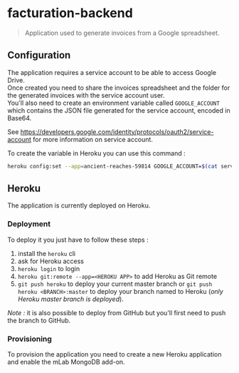 # facturation-backend

> Application used to generate invoices from a Google spreadsheet.

## Configuration

The application requires a service account to be able to access Google Drive.  
Once created you need to share the invoices spreadsheet and the folder for the generated invoices with the service account user.  
You'll also need to create an environment variable called `GOOGLE_ACCOUNT` which contains the JSON file generated for the service account, encoded in Base64.

See https://developers.google.com/identity/protocols/oauth2/service-account for more information on service account.

To create the variable in Heroku you can use this command :
```bash
heroku config:set --app=ancient-reaches-59814 GOOGLE_ACCOUNT=$(cat service-account.json | base64 -w 0)
```

## Heroku

The application is currently deployed on Heroku.

### Deployment

To deploy it you just have to follow these steps :

1. install the `heroku` cli
2. ask for Heroku access
3. `heroku login` to login
4. `heroku git:remote --app=<HEROKU APP>` to add Heroku as Git remote
5. `git push heroku` to deploy your current master branch or `git push heroku <BRANCH>:master` to deploy your branch named <BRANCH> to Heroku (_only Heroku master branch is deployed_).

_Note :_ it is also possible to deploy from GitHub but you'll first need to push the branch to GitHub.

### Provisioning

To provision the application you need to create a new Heroku application and enable the mLab MongoDB add-on.
